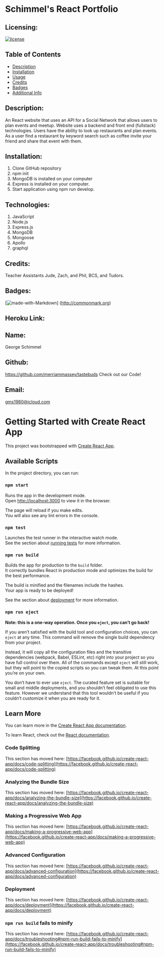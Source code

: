 # Schimmel's React Portfolio

  ## Licensing:
  
  [![license](http://opensource.org/licenses/MIT)](https://shields.io)
  
  ## Table of Contents 
  - [Description](#description)
  - [Installation](#installation)
  - [Usage](#usage)
  - [Credits](#credits)
  - [Badges](#badges)
  - [Additional Info](#additional-info)

  ## Description:
  An React website that uses an API for a Social Network that allows users to plan events and meetup. Website uses a backend and front end (fullstack) technologies.  Users have the ability to look up restaurants and plan events.  As a user find a restaurant by keyword search such as coffee invite your friend and share that event with them. 

  
  
  ## Installation:
  1. Clone GitHub repository
  2. npm init
  3. MongoDB is installed on your computer
  4. Express is installed on your computer.
  5. Start application using npm run develop.
  
  ## Technologies:
  1. JavaScript
  2. Node.js
  3. Express.js
  4. MongoDB
  5. Mongoose
  6. Apollo
  7. graphql
  

 
  
  ## Credits:
  Teacher Assistants Jude, Zach, and Phil, BCS, and Tudors.
  
  
  ## Badges:  
  [![made-with-Markdown](https://img.shields.io/badge/falseMade%20with-Markdown-1f425f.svg)] (http://commonmark.org)
  
  ## Heroku Link:

  
  
  ## Name:
  George Schimmel
  
  ## Github: 
 https://github.com/merriammassey/tastebuds
 Check out our Code!
  
  ## Email: 
  
  gms1980@icloud.com

# Getting Started with Create React App

This project was bootstrapped with [Create React App](https://github.com/facebook/create-react-app).

## Available Scripts

In the project directory, you can run:

### `npm start`

Runs the app in the development mode.\
Open [http://localhost:3000](http://localhost:3000) to view it in the browser.

The page will reload if you make edits.\
You will also see any lint errors in the console.

### `npm test`

Launches the test runner in the interactive watch mode.\
See the section about [running tests](https://facebook.github.io/create-react-app/docs/running-tests) for more information.

### `npm run build`

Builds the app for production to the `build` folder.\
It correctly bundles React in production mode and optimizes the build for the best performance.

The build is minified and the filenames include the hashes.\
Your app is ready to be deployed!

See the section about [deployment](https://facebook.github.io/create-react-app/docs/deployment) for more information.

### `npm run eject`

**Note: this is a one-way operation. Once you `eject`, you can’t go back!**

If you aren’t satisfied with the build tool and configuration choices, you can `eject` at any time. This command will remove the single build dependency from your project.

Instead, it will copy all the configuration files and the transitive dependencies (webpack, Babel, ESLint, etc) right into your project so you have full control over them. All of the commands except `eject` will still work, but they will point to the copied scripts so you can tweak them. At this point you’re on your own.

You don’t have to ever use `eject`. The curated feature set is suitable for small and middle deployments, and you shouldn’t feel obligated to use this feature. However we understand that this tool wouldn’t be useful if you couldn’t customize it when you are ready for it.

## Learn More

You can learn more in the [Create React App documentation](https://facebook.github.io/create-react-app/docs/getting-started).

To learn React, check out the [React documentation](https://reactjs.org/).

### Code Splitting

This section has moved here: [https://facebook.github.io/create-react-app/docs/code-splitting](https://facebook.github.io/create-react-app/docs/code-splitting)

### Analyzing the Bundle Size

This section has moved here: [https://facebook.github.io/create-react-app/docs/analyzing-the-bundle-size](https://facebook.github.io/create-react-app/docs/analyzing-the-bundle-size)

### Making a Progressive Web App

This section has moved here: [https://facebook.github.io/create-react-app/docs/making-a-progressive-web-app](https://facebook.github.io/create-react-app/docs/making-a-progressive-web-app)

### Advanced Configuration

This section has moved here: [https://facebook.github.io/create-react-app/docs/advanced-configuration](https://facebook.github.io/create-react-app/docs/advanced-configuration)

### Deployment

This section has moved here: [https://facebook.github.io/create-react-app/docs/deployment](https://facebook.github.io/create-react-app/docs/deployment)

### `npm run build` fails to minify

This section has moved here: [https://facebook.github.io/create-react-app/docs/troubleshooting#npm-run-build-fails-to-minify](https://facebook.github.io/create-react-app/docs/troubleshooting#npm-run-build-fails-to-minify)
